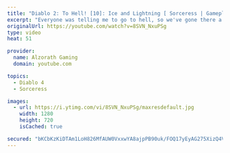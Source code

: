 ```yaml
---
title: "Diablo 2: To Hell! [10]: Ice and Lightning [ Sorceress | Gameplay | RPG ]"
excerpt: "Everyone was telling me to go to hell, so we've gone there a grand total of seven times (once with each class) - so you can guess where we end up with this ..."
originalUrl: https://youtube.com/watch?v=8SVN_NxuPSg
type: video
heat: 51

provider:
  name: Alzorath Gaming
  domain: youtube.com

topics:
  - Diablo 4
  - Sorceress

images:
  - url: https://i.ytimg.com/vi/8SVN_NxuPSg/maxresdefault.jpg
    width: 1280
    height: 720
    isCached: true

secured: "bKCbKzKiDTAm1LoH826MfAUW0VxxwYA8ajpPB90uk/FOQ17yEyAG275XizQ4V7xsKh9sHFPZGiCRzGTDdPyTUTOawQ/90uNED5EJ83ecRyeGRko2E0+YdYcZ8eoaIXDlXXRnjNmVRuF0CrQJpxv7ezavtX+bk/hzT9hP27BJw4cxZgFelQF0dzgm+TL4HG5EQ6Nb7zd6trCA2u5rNCJvTqvIrqvZT2gdD90xKBkVq2nObQh55dQcLTV7WXgZB1oX85Sjv/X+OhgRfbfNJyk1VOS9hdXVYUKbLZiT+axmK9H75UKEJVeXE6ZFX2pMyDMckPGfnHPtpW6XbvdXahA6N5kR+kyHtRXSDEtKGCSkvh4y7rLPFNyMXBkqkVB5/XmD2solMe0eiLCBBg4S8rrfrg==;PlNESnEravcgsCFcn1MTvA=="
---
```


